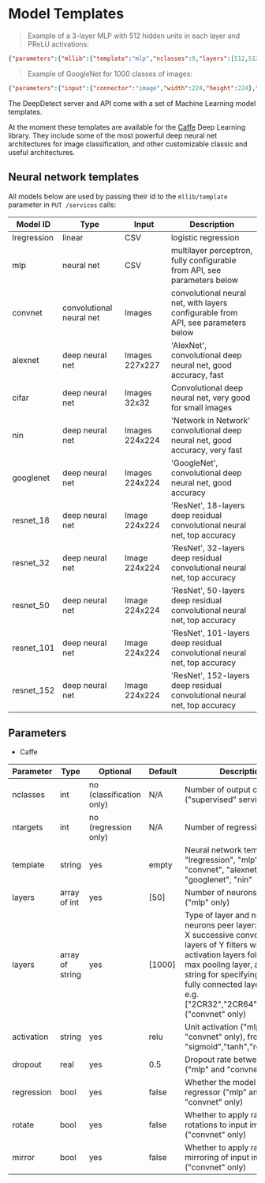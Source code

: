 # Model Templates

> Example of a 3-layer MLP with 512 hidden units in each layer and PReLU activations:

```json
{"parameters":{"mllib":{"template":"mlp","nclasses":9,"layers":[512,512,512],"activation":"PReLU","nclasses":9}}
```

> Example of GoogleNet for 1000 classes of images:

```json
{"parameters":{"input":{"connector":"image","width":224,"height":224},"mllib":{"template":"googlenet","nclasses":1000}}
```

The DeepDetect server and API come with a set of Machine Learning model templates.

At the moment these templates are available for the [Caffe]() Deep Learning library. They include some of the most powerful deep neural net architectures for image classification, and other customizable classic and useful architectures.

## Neural network templates

All models below are used by passing their id to the `mllib/template` parameter in `PUT /services` calls:

Model ID | Type | Input | Description
-------- | ---- | ----- | -----------
lregression | linear | CSV | logistic regression
mlp | neural net | CSV | multilayer perceptron, fully configurable from API, see parameters below
convnet | convolutional neural net | Images | convolutional neural net, with layers configurable from API, see parameters below
alexnet | deep neural net | Images 227x227 | 'AlexNet', convolutional deep neural net, good accuracy, fast
cifar | deep neural net | Images 32x32 | Convolutional deep neural net, very good for small images
nin | deep neural net | Images 224x224 | 'Network in Network' convolutional deep neural net, good accuracy, very fast
googlenet | deep neural net | Images 224x224 | 'GoogleNet', convolutional deep neural net, good accuracy
resnet_18 | deep neural net | Image 224x224 | 'ResNet', 18-layers deep residual convolutional neural net, top accuracy
resnet_32 | deep neural net | Image 224x224 | 'ResNet', 32-layers deep residual convolutional neural net, top accuracy
resnet_50 | deep neural net | Image 224x224 | 'ResNet', 50-layers deep residual convolutional neural net, top accuracy
resnet_101 | deep neural net | Image 224x224 | 'ResNet', 101-layers deep residual convolutional neural net, top accuracy
resnet_152 | deep neural net | Image 224x224 | 'ResNet', 152-layers deep residual convolutional neural net, top accuracy

## Parameters

- Caffe

Parameter | Type | Optional | Default | Description
--------- | ---- | -------- | ------- | -----------
nclasses | int | no (classification only) | N/A | Number of output classes ("supervised" service type)
ntargets | int | no (regression only) | N/A | Number of regression targets
template | string | yes | empty | Neural network template, from "lregression", "mlp", "convnet", "alexnet", "googlenet", "nin"
layers | array of int | yes | [50] | Number of neurons per layer ("mlp" only)
layers | array of string | yes | [1000] | Type of layer and number of neurons peer layer: XCRY for X successive convolutional layers of Y filters with activation layers followed by a max pooling layer, an int as a string for specifying the final fully connected layers size, e.g. \["2CR32","2CR64","1000"\] ("convnet" only)
activation | string | yes | relu | Unit activation ("mlp" and "convnet" only), from "sigmoid","tanh","relu","prelu"
dropout | real | yes | 0.5 | Dropout rate between layers ("mlp" and "convnet" only)
regression | bool | yes | false | Whether the model is a regressor ("mlp" and "convnet" only)
rotate | bool | yes | false | Whether to apply random rotations to input images ("convnet" only)
mirror | bool | yes | false | Whether to apply random mirroring of input images ("convnet" only)